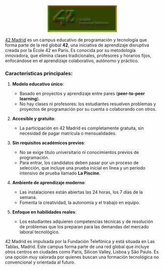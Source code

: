 
<p align="center" width="100%">
    <a href="https://www.42madrid.com/"> <img width="45%" src="../img/42-Madrid.png"> </a></p>

[42 Madrid](https://www.42madrid.com/) es un campus educativo de programación y tecnología que forma parte de la red global **42**, una iniciativa de aprendizaje disruptiva creada por la École 42 en París. Es conocida por su metodología innovadora, que elimina clases tradicionales, profesores y horarios fijos, enfocándose en el aprendizaje colaborativo, autónomo y práctico.

### Características principales:
1. **Modelo educativo único**:
   - Basado en proyectos y aprendizaje entre pares (**peer-to-peer learning**).
   - No hay clases ni profesores: los estudiantes resuelven problemas y proyectos de programación por su cuenta o colaborando con otros.

2. **Accesible y gratuito**:
   - La participación en 42 Madrid es completamente gratuita, sin necesidad de pagar matrícula o mensualidades.

3. **Sin requisitos académicos previos**:
   - No se exige título universitario ni conocimientos previos de programación.
   - Para entrar, los candidatos deben pasar por un proceso de selección, que incluye una prueba inicial en línea y un período intensivo de prueba llamado **La Piscine**.

4. **Ambiente de aprendizaje moderno**:
   - Las instalaciones están abiertas las 24 horas, los 7 días de la semana.
   - Fomenta la creatividad, la autonomía y el trabajo en equipo.

5. **Enfoque en habilidades reales**:
   - Los estudiantes adquieren competencias técnicas y de resolución de problemas que los preparan para las demandas del mercado laboral tecnológico.

42 Madrid es impulsada por la Fundación Telefónica y está situada en Las Tablas, Madrid. Este campus forma parte de una red global que incluye otros centros en ciudades como París, Silicon Valley, Lisboa y São Paulo. Es una opción muy valorada por quienes buscan una formación tecnológica no convencional y orientada al futuro.
